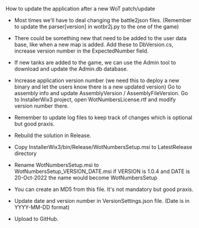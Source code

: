 How to update the application after a new WoT patch/update

- Most times we'll have to deal changing the battle2json files. (Remember to update the parser[version] in wotbr2j.py to the one of the game) 	
- There could be something new that need to be added to the user data base, like when a new map is added.
Add these to DbVersion.cs, increase version number in the ExpectedNumber field.

- If new tanks are added to the game, we can use the Admin tool to download and update the Admin.db database.
- Increase application version number (we need this to deploy a new binary and let the users know there is a new updated version)
Go to assembly info and update AssemblyVersion / AssemblyFileVersion.
Go to InstallerWix3 project, open WotNumbersLicense.rtf and modify version number there.

- Remember to update log files to keep track of changes which is optional but good praxis.
- Rebuild the solution in Release.
- Copy InstallerWix3/bin/Release/WotNumbersSetup.msi to LatestRelease directory
- Rename WotNumbersSetup.msi to WotNumbersSetup_VERSION_DATE.msi
if VERSION is 1.0.4 and DATE is 20-Oct-2022 the name would become WotNumbersSetup

- You can create an MD5 from this file. It's not mandatory  but good praxis.
- Update date and version number in VersionSettings.json file. (Date is in YYYY-MM-DD format)
- Upload to GitHub.
